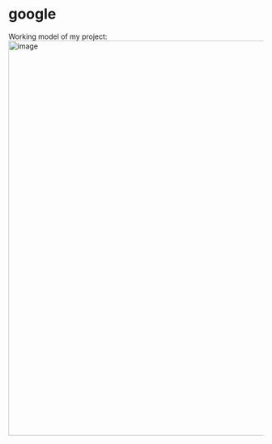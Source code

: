 # google
Working model of my project:
<img width="921" height="781" alt="image" src="https://github.com/user-attachments/assets/9ff95378-63d7-4696-9af8-21f9702b6e03" />
